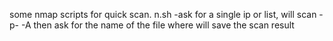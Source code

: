 some nmap scripts for quick scan.
n.sh -ask for a single ip or list, will scan -p- -A then ask for the name of the file where will save the scan result
